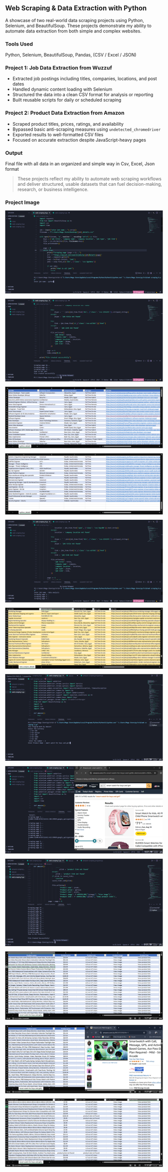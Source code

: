 ## Web Scraping & Data Extraction with Python

A showcase of two real-world data scraping projects using Python, Selenium, and BeautifulSoup. These projects demonstrate my ability to automate data extraction from both simple and complex websites.

### Tools Used
Python, 
Selenium, 
BeautifulSoup, 
Pandas, 
(CSV / Excel / JSON)

### Project 1: Job Data Extraction from Wuzzuf

- Extracted job postings including titles, companies, locations, and post dates  
- Handled dynamic content loading with Selenium  
- Structured the data into a clean CSV format for analysis or reporting  
- Built reusable scripts for daily or scheduled scraping  

### Project 2: Product Data Extraction from Amazon

- Scraped product titles, prices, ratings, and availability  
- Bypassed basic anti-scraping measures using `undetected_chromedriver`  
- Exported results to well-formatted CSV files  
- Focused on accurate extraction despite JavaScript-heavy pages  

### Output

Final file with all data in an organized and simple way in Csv, Excel, Json format
> These projects reflect my ability to automate web scraping workflows and deliver structured, usable datasets that can fuel decision-making, research, or business intelligence.

### Project Image

![data cleaning](Project%20Image%20/py1.png)

![data cleaning](Project%20Image%20/py2.png)

![data cleaning](Project%20Image%20/py3.png)

![data cleaning](Project%20Image%20/py4.png)

![data cleaning](Project%20Image%20/py5.png)

![data cleaning](Project%20Image%20/py6.png)

![data cleaning](Project%20Image%20/py7.png)

![data cleaning](Project%20Image%20/py8.png)

![data cleaning](Project%20Image%20/py9.png)

![data cleaning](Project%20Image%20/py10.png)

![data cleaning](Project%20Image%20/py11.png)

![data cleaning](Project%20Image%20/py12.png)
